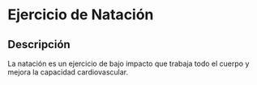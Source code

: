 # Ejercicio de Natación

## Descripción
La natación es un ejercicio de bajo impacto que trabaja todo el cuerpo y mejora la capacidad cardiovascular.